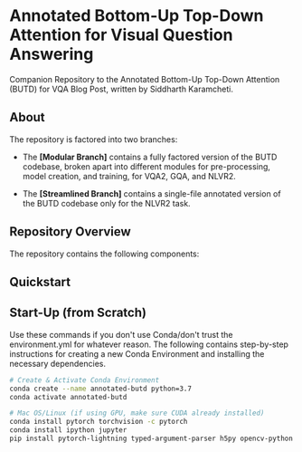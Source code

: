 # Annotated Bottom-Up Top-Down Attention for Visual Question Answering

Companion Repository to the Annotated Bottom-Up Top-Down Attention (BUTD) for VQA Blog Post, written by
Siddharth Karamcheti. 

## About
The repository is factored into two branches:
 - The **[Modular Branch]** contains a fully factored version of the BUTD 
   codebase, broken apart into different modules for pre-processing, model creation, and training, for
   VQA2, GQA, and NLVR2.
   
 - The **[Streamlined Branch]** contains a single-file annotated version of the BUTD codebase only for the NLVR2 task.
 
## Repository Overview
The repository contains the following components:


## Quickstart


## Start-Up (from Scratch)

Use these commands if you don't use Conda/don't trust the environment.yml for whatever reason. The following contains
step-by-step instructions for creating a new Conda Environment and installing the necessary dependencies.

```bash
# Create & Activate Conda Environment
conda create --name annotated-butd python=3.7
conda activate annotated-butd

# Mac OS/Linux (if using GPU, make sure CUDA already installed)
conda install pytorch torchvision -c pytorch
conda install ipython jupyter 
pip install pytorch-lightning typed-argument-parser h5py opencv-python matplotlib
``` 
   
